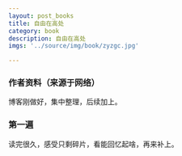 ```yaml
---
layout: post_books
title: 自由在高处
category: book
description: 自由在高处
imgs: '../source/img/book/zyzgc.jpg'

---
```

### 作者资料（来源于网络）

博客刚做好，集中整理，后续加上。

### 第一遍

读完很久，感受只剩碎片，看能回忆起啥，再来补上。
 